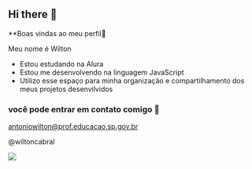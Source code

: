 ## Hi there 👋


**Boas vindas ao meu perfil💙

Meu nome é Wilton


- Estou estudando na Alura
- Estou me desenvolvendo na linguagem JavaScript
- Utilizo esse espaço para minha organização e compartilhamento dos meus projetos desenvilvidos

### você pode entrar em contato comigo 📧

antoniowilton@prof.educacao.sp.gov.br

@wiltoncabral

![](https://media.tenor.com/FUPAM32pcXEAAAAM/waves.gif)

